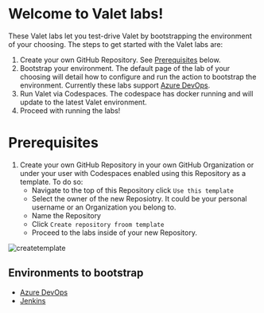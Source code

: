 # Welcome to Valet labs!
These Valet labs let you test-drive Valet by bootstrapping the environment of your choosing. The steps to get started with the Valet labs are:
1. Create your own GitHub Repository. See [Prerequisites](#prerequisites) below.
2. Bootstrap your environment. The default page of the lab of your choosing will detail how to configure and run the action to bootstrap the environment. Currently these labs support [Azure DevOps](azure_devops).
3. Run Valet via Codespaces. The codespace has docker running and will update to the latest Valet environment.
4. Proceed with running the labs!

# Prerequisites
1. Create your own GitHub Repository in your own GitHub Organization or under your user with Codespaces enabled using this Repository as a template. To do so: 
   - Navigate to the top of this Repository click `Use this template`
   - Select the owner of the new Reposiotry. It could be your personal username or an Organization you belong to.
   - Name the Repository
   - Click `Create repository froom template`
   - Proceed to the labs inside of your new Repository.

![createtemplate](https://user-images.githubusercontent.com/26442605/174847176-0e515fd3-8107-43e0-af33-70b1ece36d3b.png)

## Environments to bootstrap
- [Azure DevOps](azure_devops)
- [Jenkins](jenkins)

